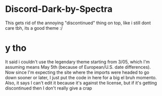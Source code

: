 # Discord-Dark-by-Spectra
This gets rid of the annoying "discontinued" thing on top, like i still dont care tbh, its a good theme :/

# y tho
It said i couldn't use the legendary theme starting from 3/05, which I'm assuming means May 5th (because of European/U.S. date differences). Now since I'm expecting the site where the imports were headed to go down sooner or later, I just put the code in here for a big el bruh momento. Also, it says I can't edit it because it's against the license, but if it's getting discontinued then I don't really give a crap
